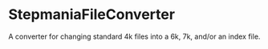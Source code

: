 # StepmaniaFileConverter
 A converter for changing standard 4k files into a 6k, 7k, and/or an index file.
